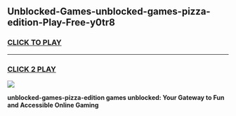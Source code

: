 
## Unblocked-Games-unblocked-games-pizza-edition-Play-Free-y0tr8
<h3>
<a href="https://premium76.site?title=unblocked-games-pizza-edition&ref=23A">CLICK TO PLAY</a></h3>
<hr>

<h3>
<a href="https://premium76.site?title=unblocked-games-pizza-edition&ref=23A">CLICK 2 PLAY</a>
  
</h3>

<a href="https://premium76.site?title=unblocked-games-pizza-edition&ref=23A"><img src="https://clearcache.store/games.png"></a>


**unblocked-games-pizza-edition games unblocked: Your Gateway to Fun and Accessible Online Gaming**
